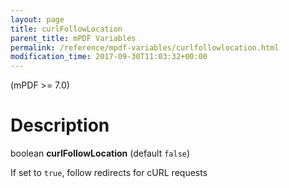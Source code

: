 ```yaml
---
layout: page
title: curlFollowLocation
parent_title: mPDF Variables
permalink: /reference/mpdf-variables/curlfollowlocation.html
modification_time: 2017-09-30T11:03:32+00:00
---
```


(mPDF >= 7.0)

# Description

boolean **curlFollowLocation** (default `false`)

If set to `true`, follow redirects for cURL requests

